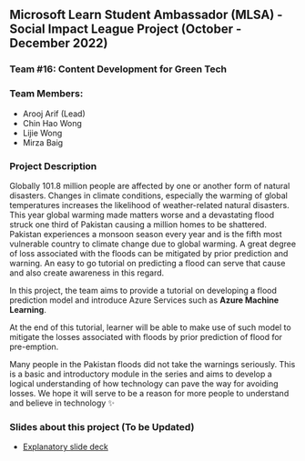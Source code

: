 ## Microsoft Learn Student Ambassador (MLSA) - Social Impact League Project (October - December 2022)
### Team #16: Content Development for Green Tech
### Team Members: 
- Arooj Arif (Lead)
- Chin Hao Wong 
- Lijie Wong
- Mirza Baig

### Project Description 
Globally 101.8 million people are affected by one or another form of natural disasters. Changes in climate conditions, especially the warming of global temperatures increases the likelihood of weather-related natural disasters. This year global warming made matters worse and a devastating flood struck one third of Pakistan causing a million homes to be shattered. Pakistan experiences a monsoon season every year and is the fifth most vulnerable country to climate change due to global warming. A great degree of loss associated with the floods can be mitigated by prior prediction and warning. An easy to go tutorial on predicting a flood can serve that cause and also create awareness in this regard. 

In this project, the team aims to provide a tutorial on developing a flood prediction model and introduce Azure Services such as **Azure Machine Learning**. 

At the end of this tutorial, learner will be able to make use of such model to  mitigate the losses associated with floods by prior prediction of flood for pre-emption.

Many people in the Pakistan floods did not take the warnings seriously. This is a basic and introductory module in the series and aims to develop a logical understanding of how technology can pave the way for avoiding losses. We hope it will serve to be a reason for more people to understand and believe in technology :sparkles:

### Slides about this project (To be Updated)

- [Explanatory slide deck](https://github.com/microsoft/workshop-template/blob/main/presentation.pptx?raw=true)
